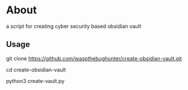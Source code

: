 # About
a script for creating cyber security based obsidian vault

## Usage

git clone https://github.com/waspthebughunter/create-obsidian-vault.git

cd create-obsidian-vault

python3 create-vault.py